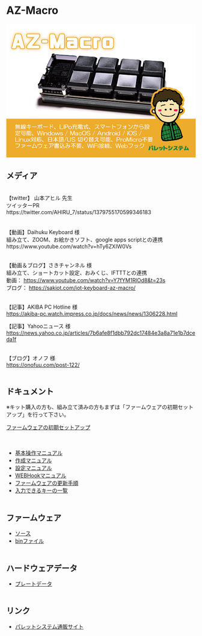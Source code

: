 # AZ-Macro

![ボード設定](/images/az_macro_top.jpg)


## メディア
<br>
【twitter】 山本アヒル 先生<br>
ツイッターPR<br>
https://twitter.com/AHIRU_7/status/1379755170599346183
<br><br>

<br>
【動画】Daihuku Keyboard 様<br>
組み立て、ZOOM、お絵かきソフト、google apps scriptとの連携<br>
https://www.youtube.com/watch?v=hTy6ZXIW0Vs
<br><br>

【動画＆ブログ】さきチャンネル 様<br>
組み立て、ショートカット設定、おみくじ、IFTTTとの連携<br>
動画： https://www.youtube.com/watch?v=Y7fYM1RlOd8&t=23s
<br>
ブログ： https://sakiot.com/iot-keyboard-az-macro/
<br><br>

【記事】AKIBA PC Hotline 様<br>
https://akiba-pc.watch.impress.co.jp/docs/news/news/1306228.html
<br>

【記事】Yahooニュース 様<br>
https://news.yahoo.co.jp/articles/7b6afe8f1dbb792dc17484e3a8a71e1b7dceda1f
<br><br>

【ブログ】オノフ 様<br>
https://onofuu.com/post-122/
<br><br>


## ドキュメント
  
  ※キット購入の方も、組み立て済みの方もまずは「ファームウェアの初期セットアップ」を行って下さい。
  
[ファームウェアの初期セットアップ](/docs/firmware_write/)  
<br><br>

  
- [基本操作マニュアル](/docs/use_manual/)
- [作成マニュアル](/docs/az-macro-create-manual.pdf)
- [設定マニュアル](/docs/az-macro-setting-manual.pdf)
- [WEBHookマニュアル](/docs/webhook/)
- [ファームウェアの更新手順](/docs/firmware_update/)
- [入力できるキーの一覧](/docs/key_list/)
<br><br>


## ファームウェア

- [ソース](/firmware/)
- [binファイル](/firmware/bin/)
<br><br>

## ハードウェアデータ

- [プレートデータ](/plate/)
<br><br>

## リンク

- [パレットシステム通販サイト](https://palette-system.booth.pm/)

